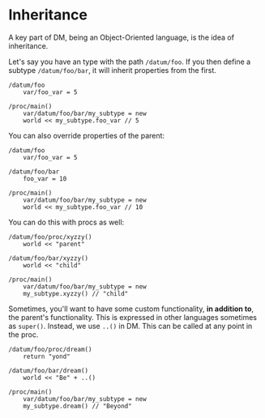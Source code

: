 # Inheritance

A key part of DM, being an Object-Oriented language, is the idea of inheritance.

Let's say you have an type with the path `/datum/foo`. If you then define a subtype `/datum/foo/bar`, it will inherit properties from the first.

```dm
/datum/foo
	var/foo_var = 5

/proc/main()
	var/datum/foo/bar/my_subtype = new
	world << my_subtype.foo_var // 5
```

You can also override properties of the parent:

```dm
/datum/foo
	var/foo_var = 5

/datum/foo/bar
	foo_var = 10

/proc/main()
	var/datum/foo/bar/my_subtype = new
	world << my_subtype.foo_var // 10
```

You can do this with procs as well:

```dm
/datum/foo/proc/xyzzy()
	world << "parent"

/datum/foo/bar/xyzzy()
	world << "child"

/proc/main()
	var/datum/foo/bar/my_subtype = new
	my_subtype.xyzzy() // "child"
```

Sometimes, you'll want to have some custom functionality, **in addition to**, the parent's functionality. This is expressed in other languages sometimes as `super()`. Instead, we use `..()` in DM. This can be called at any point in the proc.

```dm
/datum/foo/proc/dream()
	return "yond"

/datum/foo/bar/dream()
	world << "Be" + ..()

/proc/main()
	var/datum/foo/bar/my_subtype = new
	my_subtype.dream() // "Beyond"
```

